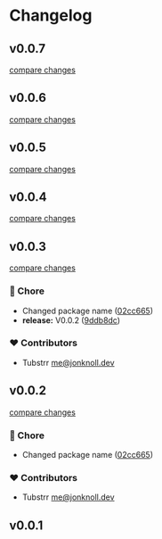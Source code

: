 # Changelog

## v0.0.7

[compare changes](https://github.com/tubstrr/seo/compare/v0.0.6...v0.0.7)

## v0.0.6

[compare changes](https://github.com/tubstrr/seo/compare/v0.0.5...v0.0.6)

## v0.0.5

[compare changes](https://github.com/tubstrr/seo/compare/v0.0.4...v0.0.5)

## v0.0.4

[compare changes](https://github.com/tubstrr/seo/compare/v0.0.3...v0.0.4)

## v0.0.3

[compare changes](https://github.com/tubstrr/seo/compare/v0.0.1...v0.0.3)

### 🏡 Chore

- Changed package name ([02cc665](https://github.com/tubstrr/seo/commit/02cc665))
- **release:** V0.0.2 ([9ddb8dc](https://github.com/tubstrr/seo/commit/9ddb8dc))

### ❤️ Contributors

- Tubstrr <me@jonknoll.dev>

## v0.0.2

[compare changes](https://github.com/tubstrr/seo/compare/v0.0.1...v0.0.2)

### 🏡 Chore

- Changed package name ([02cc665](https://github.com/tubstrr/seo/commit/02cc665))

### ❤️ Contributors

- Tubstrr <me@jonknoll.dev>

## v0.0.1
